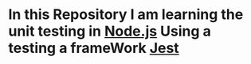 # In this Repository I am learning the unit testing in [Node.js](https://nodejs.org/docs/latest/api/) Using a testing a frameWork [Jest](https://jestjs.io/)